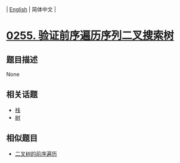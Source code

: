 
| [English](README_EN.md) | 简体中文 |
# [0255. 验证前序遍历序列二叉搜索树](https://leetcode-cn.com/problems/verify-preorder-sequence-in-binary-search-tree/)
## 题目描述
None
## 相关话题
- [栈](https://leetcode-cn.com/tag/stack)
- [树](https://leetcode-cn.com/tag/tree)
## 相似题目
- [二叉树的前序遍历](../binary-tree-preorder-traversal/README.md)
